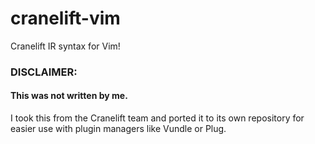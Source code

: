 # cranelift-vim
Cranelift IR syntax for Vim!

### DISCLAIMER:
#### This was not written by me.

I took this from the Cranelift team and ported it to its own repository for easier use with plugin managers like Vundle or Plug.
